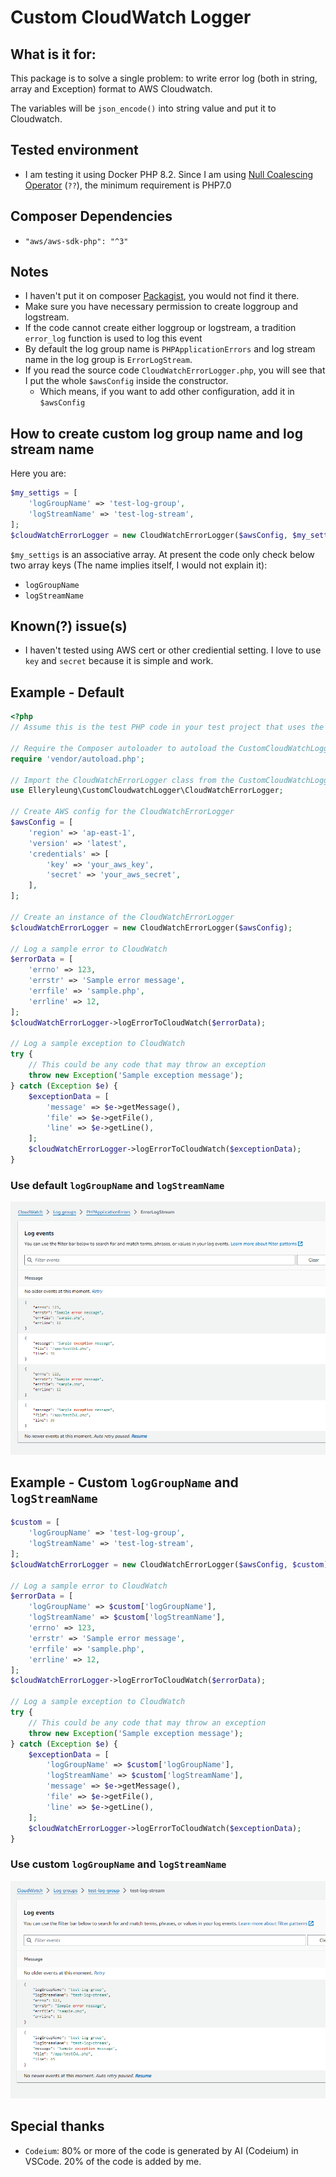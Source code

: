 # Custom CloudWatch Logger

## What is it for:
This package is to solve a single problem: to write error log (both in string, array and Exception) format to AWS Cloudwatch.

The variables will be `json_encode()` into string value and put it to Cloudwatch.

## Tested environment
- I am testing it using Docker PHP 8.2.  Since I am using [Null Coalescing Operator](https://www.php.net/manual/en/migration70.new-features.php) (`??`), the minimum requirement is PHP7.0

## Composer Dependencies
- `"aws/aws-sdk-php": "^3"`

## Notes
- I haven't put it on composer [Packagist](https://packagist.org/), you would not find it there.
- Make sure you have necessary permission to create loggroup and logstream.
- If the code cannot create either loggroup or logstream, a tradition `error_log` function is used to log this event
- By default the log group name is `PHPApplicationErrors` and log stream name in the log group is `ErrorLogStream`.
- If you read the source code `CloudWatchErrorLogger.php`, you will see that I put the whole `$awsConfig` inside the constructor.
  - Which means, if you want to add other configuration, add it in `$awsConfig`

## How to create custom log group name and log stream name

Here you are:

```php
$my_settigs = [
    'logGroupName' => 'test-log-group',
    'logStreamName' => 'test-log-stream',
];
$cloudWatchErrorLogger = new CloudWatchErrorLogger($awsConfig, $my_settigs);
```

`$my_settigs` is an associative array.  At present the code only check below two array keys (The name implies itself, I would not explain it):
- `logGroupName`
- `logStreamName`

## Known(?) issue(s)

- I haven't tested using AWS cert or other crediential setting.  I love to use `key` and `secret` because it is simple and work.

## Example - Default
```php
<?php
// Assume this is the test PHP code in your test project that uses the CustomCloudWatchLogger package

// Require the Composer autoloader to autoload the CustomCloudWatchLogger package and its dependencies
require 'vendor/autoload.php';

// Import the CloudWatchErrorLogger class from the CustomCloudWatchLogger package
use Elleryleung\CustomCloudwatchLogger\CloudWatchErrorLogger;

// Create AWS config for the CloudWatchErrorLogger
$awsConfig = [
    'region' => 'ap-east-1',
    'version' => 'latest',
    'credentials' => [
        'key' => 'your_aws_key',
        'secret' => 'your_aws_secret',
    ],
];

// Create an instance of the CloudWatchErrorLogger
$cloudWatchErrorLogger = new CloudWatchErrorLogger($awsConfig);

// Log a sample error to CloudWatch
$errorData = [
    'errno' => 123,
    'errstr' => 'Sample error message',
    'errfile' => 'sample.php',
    'errline' => 12,
];
$cloudWatchErrorLogger->logErrorToCloudWatch($errorData);

// Log a sample exception to CloudWatch
try {
    // This could be any code that may throw an exception
    throw new Exception('Sample exception message');
} catch (Exception $e) {
    $exceptionData = [
        'message' => $e->getMessage(),
        'file' => $e->getFile(),
        'line' => $e->getLine(),
    ];
    $cloudWatchErrorLogger->logErrorToCloudWatch($exceptionData);
}
```

### Use default `logGroupName` and `logStreamName`
![AWS Cloudwatch result](result.png "AWS Cloudwatch result")

## Example - Custom `logGroupName` and `logStreamName`
```php
$custom = [
    'logGroupName' => 'test-log-group',
    'logStreamName' => 'test-log-stream',
];
$cloudWatchErrorLogger = new CloudWatchErrorLogger($awsConfig, $custom);

// Log a sample error to CloudWatch
$errorData = [
    'logGroupName' => $custom['logGroupName'],
    'logStreamName' => $custom['logStreamName'],
    'errno' => 123,
    'errstr' => 'Sample error message',
    'errfile' => 'sample.php',
    'errline' => 12,
];
$cloudWatchErrorLogger->logErrorToCloudWatch($errorData);

// Log a sample exception to CloudWatch
try {
    // This could be any code that may throw an exception
    throw new Exception('Sample exception message');
} catch (Exception $e) {
    $exceptionData = [
        'logGroupName' => $custom['logGroupName'],
        'logStreamName' => $custom['logStreamName'],
        'message' => $e->getMessage(),
        'file' => $e->getFile(),
        'line' => $e->getLine(),
    ];
    $cloudWatchErrorLogger->logErrorToCloudWatch($exceptionData);
}
```

### Use custom `logGroupName` and `logStreamName`
![AWS Cloudwatch result using custom name](custom-result.png "AWS Cloudwatch result using custom name")


## Special thanks
- `Codeium`: 80% or more of the code is generated by AI (Codeium) in VSCode.  20% of the code is added by me.